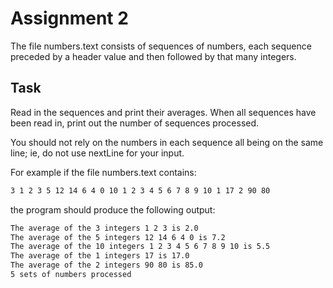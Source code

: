 # Assignment 2
The file numbers.text consists of sequences of numbers, each sequence preceded by a header value and then followed by that many integers. 
## Task
Read in the sequences and print their averages. When all sequences have been read in, print out the number of sequences processed.

You should not rely on the numbers in each sequence all being on the same line; ie, do not use nextLine for your input.

For example if the file numbers.text contains:
```bash
3 1 2 3 5 12 14 6 4 0 10 1 2 3 4 5 6 7 8 9 10 1 17 2 90 80
```
the program should produce the following output:
```bash
The average of the 3 integers 1 2 3 is 2.0 
The average of the 5 integers 12 14 6 4 0 is 7.2 
The average of the 10 integers 1 2 3 4 5 6 7 8 9 10 is 5.5 
The average of the 1 integers 17 is 17.0 
The average of the 2 integers 90 80 is 85.0 
5 sets of numbers processed
```